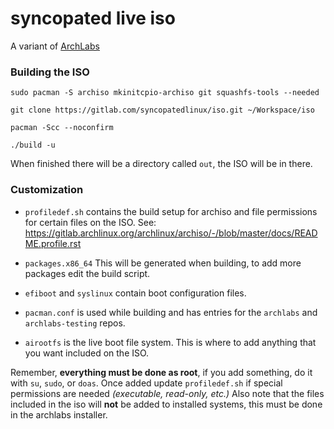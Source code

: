 # syncopated live iso

A variant of [ArchLabs](https://bitbucket.org/archlabslinux/iso)


### Building the ISO

`sudo pacman -S archiso mkinitcpio-archiso git squashfs-tools --needed`

`git clone https://gitlab.com/syncopatedlinux/iso.git ~/Workspace/iso`

`pacman -Scc --noconfirm`

`./build -u`


When finished there will be a directory called `out`, the ISO will be in there.


### Customization

- `profiledef.sh` contains the build setup for archiso and file permissions for certain files on the ISO.
   See: https://gitlab.archlinux.org/archlinux/archiso/-/blob/master/docs/README.profile.rst

- `packages.x86_64` This will be generated when building, to add more packages edit the build script.

- `efiboot` and `syslinux` contain boot configuration files.

- `pacman.conf` is used while building and has entries for the `archlabs` and `archlabs-testing` repos.

- `airootfs` is the live boot file system. This is where to add anything that you want included on the ISO.

Remember, **everything must be done as root**, if you add something, do it with `su`, `sudo`, or `doas`.
Once added update `profiledef.sh` if special permissions are needed *(executable, read-only, etc.)*
Also note that the files included in the iso will **not** be added to installed systems, this must be done
in the archlabs installer.

